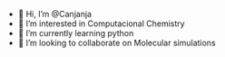 - 👋 Hi, I’m @Canjanja
- 👀 I’m interested in Computacional Chemistry
- 🌱 I’m currently learning python
- 💞️ I’m looking to collaborate on Molecular simulations

<!---
Canjanja/Canjanja is a ✨ special ✨ repository because its `README.md` (this file) appears on your GitHub profile.
You can click the Preview link to take a look at your changes.
--->
